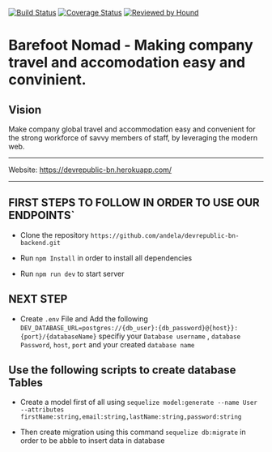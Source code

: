 [![Build Status](https://travis-ci.org/andela/devrepublic-bn-backend.svg?branch=develop)](https://travis-ci.org/andela/devrepublic-bn-backend)
[![Coverage Status](https://coveralls.io/repos/github/andela/devrepublic-bn-backend/badge.svg?branch=develop)](https://coveralls.io/github/andela/devrepublic-bn-backend?branch=develop)
[![Reviewed by Hound](https://img.shields.io/badge/Reviewed_by-Hound-a873d1.svg)](https://houndci.com)

Barefoot Nomad - Making company travel and accomodation easy and convinient.
=======

## Vision
Make company global travel and accommodation easy and convenient for the strong workforce of savvy members of staff, by leveraging the modern web.

---
Website: https://devrepublic-bn.herokuapp.com/ 
___
## FIRST STEPS TO FOLLOW IN ORDER TO USE OUR ENDPOINTS`

- Clone the repository `https://github.com/andela/devrepublic-bn-backend.git`

- Run `npm Install` in order to install all dependencies

- Run `npm run dev` to start server

## NEXT STEP

- Create `.env` File and Add the following `DEV_DATABASE_URL=postgres://{db_user}:{db_password}@{host}}:{port}/{databaseName}`
  specifiy your `Database username` , `database Password`, `host`, `port` and your created `database name`

## Use the following scripts to create database Tables 

   - Create a model first of all using `sequelize model:generate --name User --attributes firstName:string,email:string,lastName:string,password:string` 
   
   - Then create migration using this command `sequelize db:migrate` in order to be abble to insert data in database
